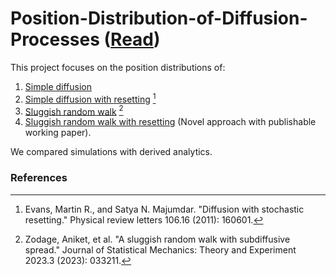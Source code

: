 # Position-Distribution-of-Diffusion-Processes ([Read](https://github.com/Theophilus-Dwamena/Position-Distribution-of-Diffusion-Processes/blob/main/Position_Distributions.pdf))
This project focuses on the position distributions of:
1. [Simple diffusion](https://github.com/Theophilus-Dwamena/Position-Distribution-of-Diffusion-Processes/blob/main/Simple%20diffusion.ipynb)
2. [Simple diffusion with resetting](https://github.com/Theophilus-Dwamena/Position-Distribution-of-Diffusion-Processes/blob/main/Simple%20diffusion%20with%20resetting.ipynb) [^1]
3. [Sluggish random walk](https://github.com/Theophilus-Dwamena/Position-Distribution-of-Diffusion-Processes/blob/main/Sluggish_Random_Walk.ipynb) [^2]
4. [Sluggish random walk with resetting](https://github.com/Theophilus-Dwamena/Position-Distribution-of-Diffusion-Processes/blob/main/Sluggish%20with%20Resetting.ipynb) (Novel approach with publishable working paper).

We compared simulations with derived analytics.



### References
[^1]: Evans, Martin R., and Satya N. Majumdar. "Diffusion with stochastic resetting." Physical review letters 106.16 (2011): 160601.
[^2]: Zodage, Aniket, et al. "A sluggish random walk with subdiffusive spread." Journal of Statistical Mechanics: Theory and Experiment 2023.3 (2023): 033211.
